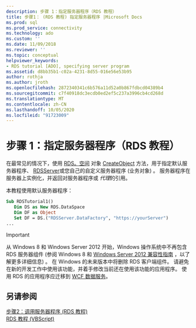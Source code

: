 ```yaml
---
description: 步骤 1：指定服务器程序（RDS 教程）
title: 步骤1： (RDS 教程) 指定服务器程序 |Microsoft Docs
ms.prod: sql
ms.prod_service: connectivity
ms.technology: ado
ms.custom: ''
ms.date: 11/09/2018
ms.reviewer: ''
ms.topic: conceptual
helpviewer_keywords:
- RDS tutorial [ADO], specifying server program
ms.assetid: d8bb35b1-c02a-4231-8d55-016e56e53b95
author: rothja
ms.author: jroth
ms.openlocfilehash: 2872340341c6b576a11d52a0b867fdbcd04389b4
ms.sourcegitcommit: c7f40918dc3ecdb0ed2ef5c237a3996cb4cd268d
ms.translationtype: MT
ms.contentlocale: zh-CN
ms.lasthandoff: 10/05/2020
ms.locfileid: "91723009"
---
```

# <a name="step-1-specify-a-server-program-rds-tutorial"></a>步骤 1：指定服务器程序（RDS 教程）
在最常见的情况下，使用 [RDS。空间](../../reference/rds-api/dataspace-object-rds.md) 对象 [CreateObject](../../reference/rds-api/createobject-method-rds.md) 方法，用于指定默认服务器程序、 [RDSServer](../../reference/rds-api/datafactory-object-rdsserver.md)或您自己的自定义服务器程序 (业务对象) 。 服务器程序在服务器上实例化，并返回对服务器程序或 *代理*的引用。  
  
 本教程使用默认服务器程序：  
  
```vb
Sub RDSTutorial1()  
   Dim DS as New RDS.DataSpace  
   Dim DF as Object  
   Set DF = DS.("RDSServer.DataFactory", "https://yourServer")  
...  
```  
  
> [!IMPORTANT]
>  从 Windows 8 和 Windows Server 2012 开始，Windows 操作系统中不再包含 RDS 服务器组件 (参阅 Windows 8 和 [Windows Server 2012 兼容性指南](https://www.microsoft.com/download/details.aspx?id=27416) ，以了解更多详细信息) 。 在 Windows 的未来版本中将删除 RDS 客户端组件。 请避免在新的开发工作中使用该功能，并着手修改当前还在使用该功能的应用程序。 使用 RDS 的应用程序应迁移到 [WCF 数据服务](/dotnet/framework/wcf/)。  
  
## <a name="see-also"></a>另请参阅  
 [步骤2：调用服务器程序 (RDS 教程) ](./step-2-invoke-the-server-program-rds-tutorial.md)   
 [RDS 教程 (VBScript)](./rds-tutorial-vbscript.md)
